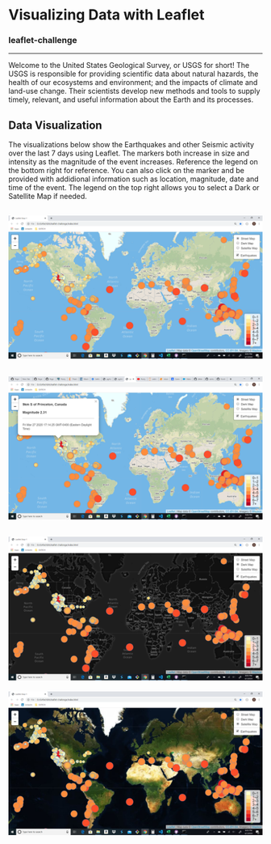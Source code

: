 # Visualizing Data with Leaflet

### leaflet-challenge
---
Welcome to the United States Geological Survey, or USGS for short! The USGS is responsible for providing scientific data about natural hazards, the health of our ecosystems and environment; and the impacts of climate and land-use change. Their scientists develop new methods and tools to supply timely, relevant, and useful information about the Earth and its processes.

## Data Visualization

The visualizations below show the Earthquakes and other Seismic activity over the last 7 days using Leaflet. The markers both increase in size and intensity as the magnitude of the event increases. Reference the legend on the bottom right for reference. You can also click on the marker and be provided with addidional information such as location, magnitude, date and time of the event. The legend on the top right allows you to select a Dark or Satellite Map if needed.

![Earthquakes](Images/EQ1.png)
---
![Earthquake Magnitude](Images/EQMagnitude.png)
---
![Earthquake Dark](Images/EQDark.png)
---
![Earthquake Satellite](Images/EQSatellite.png)